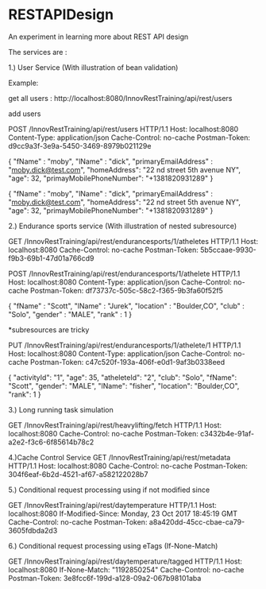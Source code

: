 # RESTAPIDesign
An experiment in learning more about REST API design


The services are : 

1.) User Service (With illustration of bean validation)

Example:

get all users :
    http://localhost:8080/InnovRestTraining/api/rest/users
    
add users

POST /InnovRestTraining/api/rest/users HTTP/1.1
Host: localhost:8080
Content-Type: application/json
Cache-Control: no-cache
Postman-Token: d9cc9a3f-3e9a-5450-3469-8979b021129e

{
	"fName" : "moby",
	"lName" : "dick",
	"primaryEmailAddress" : "moby.dick@test.com",
	"homeAddress": "22 nd street 5th avenue NY",
	"age": 32,
	"primayMobilePhoneNumber": "+1381820931289"
}

{
	"fName" : "moby",
	"lName" : "dick",
	"primaryEmailAddress" : "moby.dick@test.com",
	"homeAddress": "22 nd street 5th avenue NY",
	"age": 32,
	"primayMobilePhoneNumber": "+1381820931289"
}    


2.) Endurance sports service (With illustration of nested subresource)



GET /InnovRestTraining/api/rest/endurancesports/1/atheletes HTTP/1.1
Host: localhost:8080
Cache-Control: no-cache
Postman-Token: 5b5ccaae-9930-f9b3-69b1-47d01a766cd9


POST /InnovRestTraining/api/rest/endurancesports/1/athelete HTTP/1.1
Host: localhost:8080
Content-Type: application/json
Cache-Control: no-cache
Postman-Token: df73737c-505c-58c2-f365-9b3fa60f52f5

{
	"fName" : "Scott",
	"lName" : "Jurek",
	"location" : "Boulder,CO",
	"club" : "Solo",
	"gender" : "MALE",
	"rank" : 1
}

*subresources are tricky

PUT /InnovRestTraining/api/rest/endurancesports/1/athelete/1 HTTP/1.1
Host: localhost:8080
Content-Type: application/json
Cache-Control: no-cache
Postman-Token: c47c520f-193a-406f-e0d1-9af3b0338eed

{
    "activityId": "1",
    "age": 35,
    "atheleteId": "2",
    "club": "Solo",
    "fName": "Scott",
    "gender": "MALE",
    "lName": "fisher",
    "location": "Boulder,CO",
    "rank": 1
}


3.) Long running task simulation

GET /InnovRestTraining/api/rest/heavylifting/fetch HTTP/1.1
Host: localhost:8080
Cache-Control: no-cache
Postman-Token: c3432b4e-91af-a2e2-f3c6-6f85614b78c2

4.)Cache Control Service
GET /InnovRestTraining/api/rest/metadata HTTP/1.1
Host: localhost:8080
Cache-Control: no-cache
Postman-Token: 304f6eaf-6b2d-4521-af67-a582122028b7

5.) Conditional request processing using if not modified since

GET /InnovRestTraining/api/rest/daytemperature HTTP/1.1
Host: localhost:8080
If-Modified-Since: Monday, 23 Oct 2017 18:45:19 GMT
Cache-Control: no-cache
Postman-Token: a8a420dd-45cc-cbae-ca79-3605fdbda2d3

6.) Conditional request processing using eTags (If-None-Match)

GET /InnovRestTraining/api/rest/daytemperature/tagged HTTP/1.1
Host: localhost:8080
If-None-Match: "1192850254"
Cache-Control: no-cache
Postman-Token: 3e8fcc6f-199d-a128-09a2-067b98101aba


